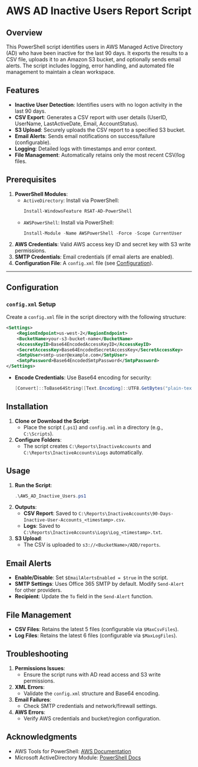 
# **AWS AD Inactive Users Report Script**



## **Overview**
This PowerShell script identifies users in AWS Managed Active Directory (AD) who have been inactive for the last 90 days. It exports the results to a CSV file, uploads it to an Amazon S3 bucket, and optionally sends email alerts. The script includes logging, error handling, and automated file management to maintain a clean workspace.



## **Features**
- **Inactive User Detection**: Identifies users with no logon activity in the last 90 days.
- **CSV Export**: Generates a CSV report with user details (UserID, UserName, LastActiveDate, Email, AccountStatus).
- **S3 Upload**: Securely uploads the CSV report to a specified S3 bucket.
- **Email Alerts**: Sends email notifications on success/failure (configurable).
- **Logging**: Detailed logs with timestamps and error context.
- **File Management**: Automatically retains only the most recent CSV/log files.



## **Prerequisites**
1. **PowerShell Modules**:
   - `ActiveDirectory`: Install via PowerShell:
     ```powershell
     Install-WindowsFeature RSAT-AD-PowerShell
     ```
   - `AWSPowerShell`: Install via PowerShell:
     ```powershell
     Install-Module -Name AWSPowerShell -Force -Scope CurrentUser
     ```
2. **AWS Credentials**: Valid AWS access key ID and secret key with S3 write permissions.
3. **SMTP Credentials**: Email credentials (if email alerts are enabled).
4. **Configuration File**: A `config.xml` file (see [Configuration](#configuration)).

---

## **Configuration**
### **`config.xml` Setup**
Create a `config.xml` file in the script directory with the following structure:
```xml
<Settings>
    <RegionEndpoint>us-west-2</RegionEndpoint>
    <BucketName>your-s3-bucket-name</BucketName>
    <AccessKeyID>Base64EncodedAccessKeyID</AccessKeyID>
    <SecretAccessKey>Base64EncodedSecretAccessKey</SecretAccessKey>
    <SmtpUser>smtp-user@example.com</SmtpUser>
    <SmtpPassword>Base64EncodedSmtpPassword</SmtpPassword>
</Settings>
```
- **Encode Credentials**: Use Base64 encoding for security:
  ```powershell
  [Convert]::ToBase64String([Text.Encoding]::UTF8.GetBytes("plain-text-value"))
  ```



## **Installation**
1. **Clone or Download the Script**:
   - Place the script (`.ps1`) and `config.xml` in a directory (e.g., `C:\Scripts`).
2. **Configure Folders**:
   - The script creates `C:\Reports\InactiveAccounts` and `C:\Reports\InactiveAccounts\Logs` automatically.



## **Usage**
1. **Run the Script**:
   ```powershell
   .\AWS_AD_Inactive_Users.ps1
   ```
2. **Outputs**:
   - **CSV Report**: Saved to `C:\Reports\InactiveAccounts\90-Days-Inactive-User-Accounts_<timestamp>.csv`.
   - **Logs**: Saved to `C:\Reports\InactiveAccounts\Logs\Log_<timestamp>.txt`.
3. **S3 Upload**:
   - The CSV is uploaded to `s3://<BucketName>/ADD/reports`.



## **Email Alerts**
- **Enable/Disable**: Set `$EmailAlertsEnabled = $true` in the script.
- **SMTP Settings**: Uses Office 365 SMTP by default. Modify `Send-Alert` for other providers.
- **Recipient**: Update the `To` field in the `Send-Alert` function.



## **File Management**
- **CSV Files**: Retains the latest 5 files (configurable via `$MaxCsvFiles`).
- **Log Files**: Retains the latest 6 files (configurable via `$MaxLogFiles`).



## **Troubleshooting**
1. **Permissions Issues**:
   - Ensure the script runs with AD read access and S3 write permissions.
2. **XML Errors**:
   - Validate the `config.xml` structure and Base64 encoding.
3. **Email Failures**:
   - Check SMTP credentials and network/firewall settings.
4. **AWS Errors**:
   - Verify AWS credentials and bucket/region configuration.



## **Acknowledgments**
- AWS Tools for PowerShell: [AWS Documentation](https://docs.aws.amazon.com/powershell/)
- Microsoft ActiveDirectory Module: [PowerShell Docs](https://docs.microsoft.com/en-us/powershell/)

